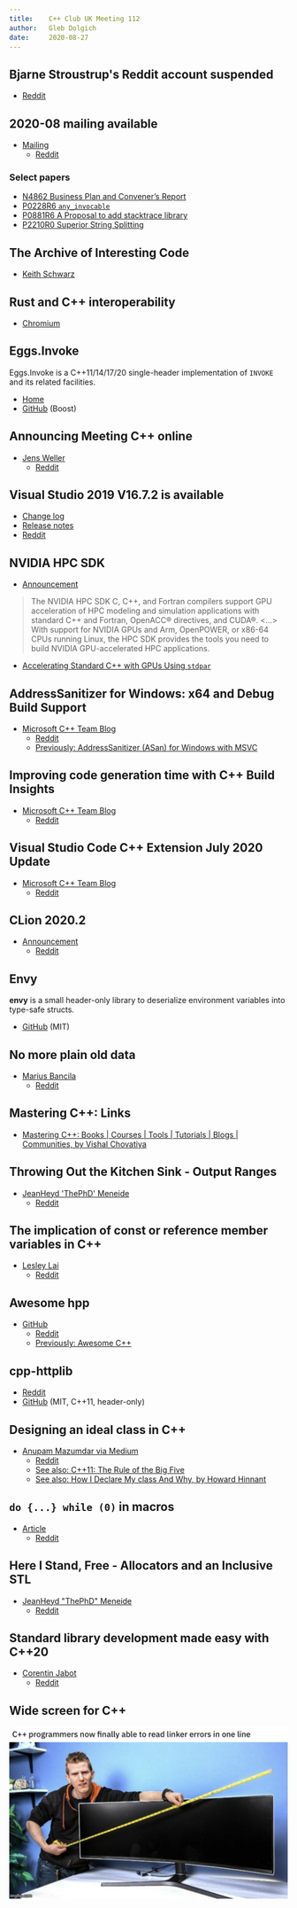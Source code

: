 ```yaml
---
title:    C++ Club UK Meeting 112
author:   Gleb Dolgich
date:     2020-08-27
---
```


## Bjarne Stroustrup's Reddit account suspended

* [Reddit](https://www.reddit.com/r/cpp/comments/ia6u5t/why_has_reddit_suspended_bjarne_stroustrups/)

## 2020-08 mailing available

* [Mailing](https://isocpp.org/blog/2020/08/2020-08-mailing-available)
  * [Reddit](https://www.reddit.com/r/cpp/comments/ig8rdk/202008_mailing_available_standard_c/)

### Select papers

* [N4862 Business Plan and Convener’s Report](https://wg21.link/N4862)
* [P0228R6 `any_invocable`](https://wg21.link/P0228R6)
* [P0881R6 A Proposal to add stacktrace library](https://wg21.link/P0881R6)
* [P2210R0 Superior String Splitting](https://wg21.link/P2210R0)

## The Archive of Interesting Code

* [Keith Schwarz](https://www.keithschwarz.com/interesting/)

## Rust and C++ interoperability

* [Chromium](https://www.chromium.org/Home/chromium-security/memory-safety/rust-and-c-interoperability)

## Eggs.Invoke

Eggs.Invoke is a C++11/14/17/20 single-header implementation of `INVOKE` and its related facilities.

* [Home](https://eggs-cpp.github.io/invoke/)
* [GitHub](https://github.com/eggs-cpp/invoke) (Boost)

## Announcing Meeting C++ online

* [Jens Weller](https://meetingcpp.com/meetingcpp/news/items/Announcing-Meeting-Cpp-online-.html)
  * [Reddit](https://www.reddit.com/r/cpp/comments/idbeyk/announcing_meeting_c_online/)

## Visual Studio 2019 V16.7.2 is available

* [Change log](https://github.com/microsoft/STL/wiki/Changelog#vs-2019-167)
* [Release notes](https://docs.microsoft.com/en-us/visualstudio/releases/2019/release-notes#16.7.2)
* [Reddit](https://www.reddit.com/r/cpp/comments/icabt5/vs_2019_1672_is_now_available/)

## NVIDIA HPC SDK

* [Announcement](https://developer.nvidia.com/hpc-sdk)

> The NVIDIA HPC SDK C, C++, and Fortran compilers support GPU acceleration of HPC modeling and simulation applications with standard C++ and Fortran, OpenACC® directives, and CUDA®. <...> With support for NVIDIA GPUs and Arm, OpenPOWER, or x86-64 CPUs running Linux, the HPC SDK provides the tools you need to build NVIDIA GPU-accelerated HPC applications.

* [Accelerating Standard C++ with GPUs Using `stdpar`](https://developer.nvidia.com/blog/accelerating-standard-c-with-gpus-using-stdpar/)

## AddressSanitizer for Windows: x64 and Debug Build Support

* [Microsoft C++ Team Blog](https://devblogs.microsoft.com/cppblog/asan-for-windows-x64-and-debug-build-support/)
  * [Reddit](https://www.reddit.com/r/cpp/comments/i7iydj/addresssanitizer_for_windows_x64_and_debug_build/)
  * [Previously: AddressSanitizer (ASan) for Windows with MSVC](https://devblogs.microsoft.com/cppblog/addresssanitizer-asan-for-windows-with-msvc/)

## Improving code generation time with C++ Build Insights

* [Microsoft C++ Team Blog](https://devblogs.microsoft.com/cppblog/improving-code-generation-time-with-cpp-build-insights/)
  * [Reddit](https://www.reddit.com/r/cpp/comments/hvi7l8/improving_code_generation_time_with_c_build/)

## Visual Studio Code C++ Extension July 2020 Update

* [Microsoft C++ Team Blog](https://devblogs.microsoft.com/cppblog/visual-studio-code-c-extension-july-2020-update-doxygen-comments-and-logpoints/)
  * [Reddit](https://www.reddit.com/r/cpp/comments/hvc1gw/doxygen_comments_and_logpoints_support_for_vs/)

## CLion 2020.2

* [Announcement](https://blog.jetbrains.com/clion/2020/07/clion-2020-2-makefile-cpp20-doctest/)
  * [Reddit](https://www.reddit.com/r/cpp/comments/i0czrr/clion_20202_makefile_projects_c20_enhanced_code/)

## Envy

**envy** is a small header-only library to deserialize environment variables into type-safe structs.

* [GitHub](https://github.com/p-ranav/envy) (MIT)

## No more plain old data

* [Marius Bancila](https://mariusbancila.ro/blog/2020/08/10/no-more-plain-old-data/)
  * [Reddit](https://www.reddit.com/r/cpp/comments/i8a5xv/no_more_plain_old_data/)

## Mastering C++: Links

* [Mastering C++: Books | Courses | Tools | Tutorials | Blogs | Communities, by Vishal Chovatiya](http://www.vishalchovatiya.com/mastering-c-books-courses-tools-tutorials-blogs-communities/)

## Throwing Out the Kitchen Sink - Output Ranges

* [JeanHeyd 'ThePhD' Meneide](https://thephd.github.io/output-ranges)
  * [Reddit](https://www.reddit.com/r/cpp/comments/iaesk7/throwing_out_the_kitchen_sink_output_ranges/)

## The implication of const or reference member variables in C++

* [Lesley Lai](https://lesleylai.info/en/const-and-reference-member-variables/)
  * [Reddit](https://redd.it/icw0gk)

## Awesome hpp

* [GitHub](https://github.com/p-ranav/awesome-hpp)
  * [Reddit](https://www.reddit.com/r/cpp/comments/icm8g1/awesomehpp_a_curated_list_of_awesome_headeronly_c/)
  * [Previously: Awesome C++](https://github.com/fffaraz/awesome-cpp)

## cpp-httplib

* [Reddit](https://www.reddit.com/r/cpp/comments/igfn33/is_cpphttplib_the_simplesthighestperformance_way/)
* [GitHub](https://github.com/yhirose/cpp-httplib) (MIT, C++11, header-only)

## Designing an ideal class in C++

* [Anupam Mazumdar via Medium](https://medium.com/a-devs-life/designing-an-ideal-class-in-c-d205516c03ab)
  * [Reddit](https://www.reddit.com/r/cpp/comments/icijxj/writing_ideal_class_definition_in_c/)
  * [See also: C++11: The Rule of the Big Five](https://www.feabhas.com/sites/default/files/2016-06/Rule%20of%20the%20Big%20Five.pdf)
  * [See also: How I Declare My class And Why, by Howard Hinnant](https://howardhinnant.github.io/classdecl.html)

## `do {...} while (0)` in macros

* [Article](https://www.pixelstech.net/article/1390482950-do-%7B-%7D-while-%280%29-in-macros)
  * [Reddit](https://www.reddit.com/r/programming/comments/iegmrh/do_while_0_in_macros/)

## Here I Stand, Free - Allocators and an Inclusive STL

* [JeanHeyd "ThePhD" Meneide](https://thephd.github.io/freestanding-noexcept-allocators-vector-memory-hole)
  * [Reddit](https://www.reddit.com/r/cpp/comments/idtnn7/here_i_stand_free_allocators_and_an_inclusive_stl/)

## Standard library development made easy with C++20

* [Corentin Jabot](https://cor3ntin.github.io/posts/tuple/)
  * [Reddit](https://www.reddit.com/r/cpp/comments/ifotxd/standard_library_development_made_easy_with_c20/)

## Wide screen for C++

![](img/wide_screen_linker_errors.png)

